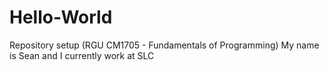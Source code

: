 # Hello-World
Repository setup (RGU CM1705 - Fundamentals of Programming)
My name is Sean and I currently work at SLC
